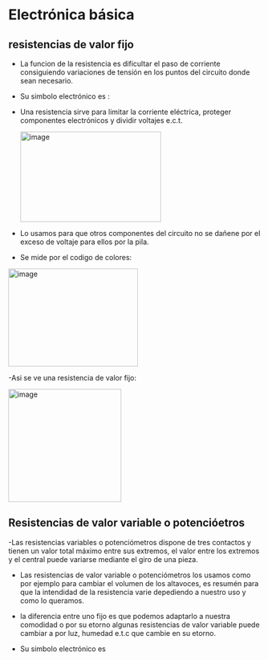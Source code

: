 # Electrónica básica

## resistencias de valor fijo
- La funcion de la resistencia es dificultar el paso de corriente consiguiendo variaciones de tensión en los puntos del circuito donde sean necesario.

- Su simbolo electrónico es :

- Una resistencia sirve para limitar la corriente eléctrica, proteger componentes electrónicos y dividir voltajes e.c.t.
  
  <img width="280" height="180" alt="image" src="https://github.com/user-attachments/assets/55d2d3cc-0e5b-4b40-9830-80e095467768" />
  

- Lo usamos para que otros componentes del circuito no se dañene por el exceso de voltaje para ellos por la pila.

- Se mide por el codigo de colores:
  
  
<img width="258" height="195" alt="image" src="https://github.com/user-attachments/assets/f9796f46-52f2-4a5f-9476-bd393dfbe77b" />

-Asi se ve una resistencia de valor fijo:


<img width="225" height="225" alt="image" src="https://github.com/user-attachments/assets/be496212-66b5-47d0-b509-55ecfb504b5f" />

## Resistencias de valor variable o potencióetros

-Las resistencias variables o potenciómetros dispone de tres contactos y tienen un valor total máximo entre sus extremos, el valor entre los extremos y el central puede variarse mediante el giro de una pieza.

- Las resistencias de valor variable o potenciómetros los usamos como por ejemplo para cambiar el volumen de los altavoces, es resumén para que la intendidad de la resistencia varie depediendo a nuestro uso y como lo queramos.

- la diferencia entre uno fijo es que podemos adaptarlo a nuestra comodidad o por su etorno algunas resistencias de valor variable puede cambiar a por luz, humedad e.t.c que cambie en su etorno.

- Su simbolo electrónico es




